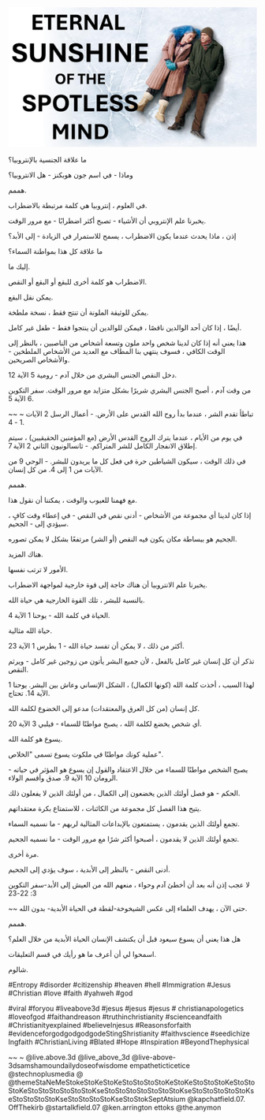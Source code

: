 ![Video cover image](../cover.jpg "cover photo")

ما علاقة الجنسية بالإنتروبيا؟

وماذا - في اسم جون هوبكنز - هل الانتروبيا؟

هممم.

في العلوم ، إنتروبيا هي كلمة مرتبطة بالاضطراب.

يخبرنا علم الإنتروبي أن الأشياء - تصبح أكثر اضطرابًا - مع مرور الوقت.

إذن ، ماذا يحدث عندما يكون الاضطراب ، يسمح للاستمرار في الزيادة - إلى الأبد؟

ما علاقة كل هذا بمواطنة السماء؟

إليك ما.

الاضطراب هو كلمة أخرى للبقع أو البقع أو النقص.

يمكن نقل البقع.

يمكن للوثيقة الملونة أن تنتج فقط ، نسخة ملطخة.

أيضًا ، إذا كان أحد الوالدين ناقصًا ، فيمكن للوالدين أن ينتجوا فقط - طفل غير كامل.

هذا يعني أنه إذا كان لدينا شخص واحد ملون وتسعة أشخاص من الناصبين ، بالنظر إلى الوقت الكافي ، فسوف ينتهي بنا المطاف مع العديد من الأشخاص الملطخين - والأشخاص الصريحين.

دخل النقص الجنس البشري من خلال آدم - رومية 5 الآية 12.

من وقت آدم ، أصبح الجنس البشري شريرًا بشكل متزايد مع مرور الوقت. سفر التكوين 6 الآية 5.

~~ ~ تباطأ تقدم الشر ، عندما بدأ روح الله القدس على الأرض. - أعمال الرسل 2 الآيات 1 - 4.

في يوم من الأيام ، عندما يترك الروح القدس الأرض (مع المؤمنين الحقيقيين) ، سيتم إطلاق الانفجار الكامل للشر المتراكم. - ثانسالونيون الثاني 2 الآية 7.

في ذلك الوقت ، سيكون الشياطين حرة في فعل كل ما يريدون للبشر. - الوحي 9 من الآيات من 1 إلى 4. من كل إنسان.

هممم.

مع فهمنا للعيوب والوقت ، يمكننا أن نقول هذا.

إذا كان لدينا أي مجموعة من الأشخاص - أدنى نقص في النقص - في إعطاء وقت كافٍ ، سيؤدي إلى - الجحيم.

الجحيم هو ببساطة مكان يكون فيه النقص (أو الشر) مرتفعًا بشكل لا يمكن تصوره.

هناك المزيد.

الأمور لا ترتب نفسها.

يخبرنا علم الانتروبيا أن هناك حاجة إلى قوة خارجية لمواجهة الاضطراب.

بالنسبة للبشر ، تلك القوة الخارجية هي حياة الله.

الحياة في كلمة الله - يوحنا 1 الآية 4.

حياة الله مثالية.

أكثر من ذلك ، لا يمكن أن تفسد حياة الله - 1 بطرس 1 الآية 23.

تذكر أن كل إنسان غير كامل بالفعل ، لأن جميع البشر يأتون من زوجين غير كامل - ويرثم النقص.

لهذا السبب ، أخذت كلمة الله (كونها الكمال) ، الشكل الإنساني وعاش بين البشر. يوحنا 1 الآية 14. تحتاج.

كل إنسان (من كل العرق والمعتقدات) مدعو إلى الخضوع لكلمة الله.

أي شخص يخضع لكلمة الله ، يصبح مواطنًا للسماء - فيلبي 3 الآية 20.

يسوع هو كلمة الله.

عملية كونك مواطنًا في ملكوت يسوع تسمى "الخلاص".

يصبح الشخص مواطنًا للسماء من خلال الاعتقاد والقول إن يسوع هو المؤثر في حياته - الرومان 10 الآية 9. صدق وأقسم الولاء.

الحكم - هو فصل أولئك الذين يخضعون إلى الكمال ، من أولئك الذين لا يفعلون ذلك.

يتيح هذا الفصل كل مجموعة من الكائنات ، للاستمتاع بكرة معتقداتهم.

تجمع أولئك الذين يقدمون ، يستمتعون بالإبداعات المثالية لربهم - ما نسميه السماء.

تجمع أولئك الذين لا يقدمون ، أصبحوا أكثر شرًا مع مرور الوقت - ما نسميه الجحيم.

مرة أخرى.

أدنى النقص - بالنظر إلى الأبدية ، سوف يؤدي إلى الجحيم.

لا عجب إذن أنه بعد أن أخطئ آدم وحواء ، منعهم الله من العيش إلى الأبد-سفر التكوين 3: 22-23

~~ حتى الآن ، يهدف العلماء إلى عكس الشيخوخة-لقطة في الحياة الأبدية- بدون الله.

هممم.

هل هذا يعني أن يسوع سيعود قبل أن يكتشف الإنسان الحياة الأبدية من خلال العلم؟

اسمحوا لي أن أعرف ما هو رأيك في قسم التعليقات.

شالوم.

#Entropy #disorder #citizenship #heaven #hell #Immigration #Jesus #Christian #love #faith #yahweh #god

#viral #foryou #liveabove3d #jesus #jesus #jesus # christianapologetics #loveofgod #faithandreason #truthinchristianity #scienceandfaith #Christianityexplained #believeInjesus #Reasonsforfaith #evidenceforgodgodgodgodeStingShristianity #faithvscience #seedichize Ingfaith #ChristianLiving #Blated #Hope #Inspiration #BeyondThephysical

~~ ~ @live.above.3d @live_above_3d @live-above-3dsamshamoundailydoseofwisdome empatheticticetice @stechnoplusmedia @ @themeStaNeMeStokeStoKeStoKeStoStoStoStoKeStoKeStoStoStoKeStoStoStoKeStoStoStoStoStoStoKseStoStoStoStoStoStoStoKseStoStoStoStoStoKseStoStoStoStoKseStoStoStoStoKseStoStokSeptAtsium @kapchatfield.07. OffThekirb @startalkfield.07 @ken.arrington ettoks @the.anymon